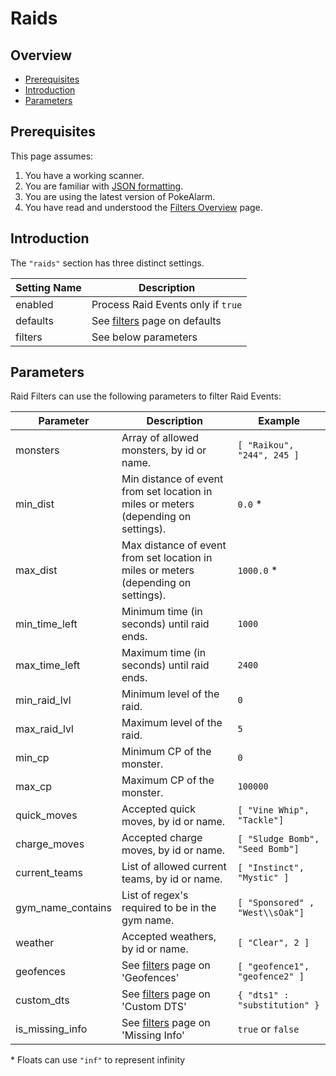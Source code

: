 # Raids

## Overview

* [Prerequisites](#prerequisites)
* [Introduction](#introduction)
* [Parameters](#parameters)

## Prerequisites

This page assumes:

1. You have a working scanner.
2. You are familiar with
[JSON formatting](https://www.w3schools.com/js/js_json_intro.asp).
3. You are using the latest version of PokeAlarm.
4. You have read and understood the [Filters Overview](Filters-Overview) page.

## Introduction

The `"raids"` section has three distinct settings.

| Setting Name         | Description                                               |
| -------------------- |---------------------------------------------------------- |
| enabled              | Process Raid Events only if `true`                        |
| defaults             | See [filters](Filters-Overview#defaults) page on defaults |
| filters              | See below parameters                                      |

## Parameters

Raid Filters can use the following parameters to filter Raid Events:

| Parameter     | Description                                   | Example  |
| ------------- |---------------------------------------------- |--------- |
| monsters      | Array of allowed monsters, by id or name.     | `[ "Raikou", "244", 245 ]`|
| min_dist      | Min distance of event from set location in miles or meters (depending on settings). | `0.0` *|
| max_dist      | Max distance of event from set location in miles or meters (depending on settings). | `1000.0` *|
| min_time_left | Minimum time (in seconds) until raid ends.    | `1000`   |
| max_time_left | Maximum time (in seconds) until raid ends.    | `2400`   |
| min_raid_lvl  | Minimum level of the raid.                    | `0`      |
| max_raid_lvl  | Maximum level of the raid.                    | `5`      |
| min_cp        | Minimum CP of the monster.                    | `0`      |
| max_cp        | Maximum CP of the monster.                    | `100000` |
| quick_moves   | Accepted quick moves, by id or name.          | `[ "Vine Whip", "Tackle"]` |
| charge_moves  | Accepted charge moves, by id or name.         | `[ "Sludge Bomb", "Seed Bomb"]` |
| current_teams | List of allowed current teams, by id or name. | `[ "Instinct", "Mystic" ]` |
| gym_name_contains | List of regex's required to be in the gym name.  | `[ "Sponsored" , "West\\sOak"]` |
| weather       | Accepted weathers, by id or name.             | `[ "Clear", 2 ]` |
| geofences     | See [filters](Filters-Overview#geofence) page on 'Geofences'    | `[ "geofence1", "geofence2" ]` |
| custom_dts    | See [filters](Filters-Overview#custom-dts) page on 'Custom DTS'   | `{ "dts1" : "substitution" }` |
| is_missing_info | See [filters](Filters-Overview#missing-info) page on 'Missing Info' | `true` or `false` |

\* Floats can use `"inf"` to represent infinity
